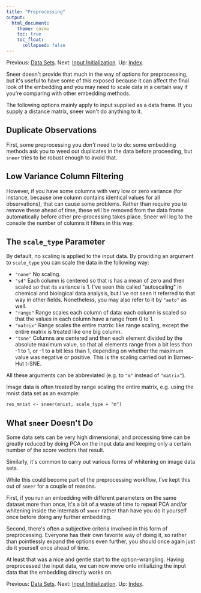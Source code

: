 ```yaml
---
title: "Preprocessing"
output:
  html_document:
    theme: cosmo
    toc: true
    toc_float:
      collapsed: false
---
```


Previous: [Data Sets](datasets.html). Next: [Input Initialization](input-initialization.html). Up: [Index](index.html).

Sneer doesn't provide that much in the way of options for preprocessing, but
it's useful to have some of this exposed because it can affect the final
look of the embedding and you may need to scale data in a certain way if you're
comparing with other embedding methods.

The following options mainly apply to input supplied as a data frame. If you
supply a distance matrix, sneer won't do anything to it.

## Duplicate Observations

First, some preprocessing you _don't_ need to to do: some embedding methods ask
you to weed out duplicates in the data before proceeding, but `sneer` tries
to be robust enough to avoid that.

## Low Variance Column Filtering

However, if you have some columns with very low or zero variance (for instance,
because one column contains identical values for all observations), that can
cause some problems. Rather than require you to remove these ahead of time, 
these will be removed from the data frame automatically before other 
pre-processing takes place. Sneer will log to the console the number of columns
it filters in this way.

## The `scale_type` Parameter

By default, no scaling is applied to the input data. By providing an argument
to `scale_type` you can scale the data in the following way:

* `"none"` No scaling.
* `"sd"` Each column is centered so that is has a mean of zero and then scaled
so that its variance is 1. I've seen this called "autoscaling" in chemical and 
biological data analysis, but I've not seen it referred to that way in other
fields. Nonetheless, you may also refer to it by `"auto"` as well.
* `"range"` Range scales each column of data: each column is scaled so that the 
values in each column have a range from 0 to 1.
* `"matrix"` Range scales the entire matrix: like range scaling, except the 
entire matrix is treated like one big column.
* `"tsne"` Columns are centered and then each element divided by the absolute
maximum value, so that all elements range from a bit less than -1 to 1, or
-1 to a bit less than 1, depending on whether the maximum value was negative
or positive. This is the scaling carried out in Barnes-Hut t-SNE. 

All these arguments can be abbreviated (e.g. to `"m"` instead of `"matrix"`).

Image data is often treated by range scaling the entire matrix, e.g. using the 
mnist data set as an example:

```res_mnist <- sneer(mnist, scale_type = "m")```

## What `sneer` Doesn't Do

Some data sets can be very high dimensional, and processing time can be
greatly reduced by doing PCA on the input data and keeping only a certain number
of the score vectors that result. 

Similarly, it's common to carry out various forms of whitening on image data 
sets. 

While this could become part of the preprocessing workflow, I've kept this out
of `sneer` for a couple of reasons. 

First, if you run an embedding with different parameters on the same dataset 
more than once, it's a bit of a waste of time to repeat PCA and/or whitening 
inside the internals of `sneer` rather than have you do it yourself once before 
doing any further embedding.

Second, there's often a subjective criteria involved in this form of 
preprocessing. Everyone has their own favorite way of doing it, so rather
than pointlessly expand the options even further, you should once again just
do it yourself once ahead of time.

At least that was a nice and gentle start to the option-wrangling. Having
preprocessed the input data, we can now move onto initializing the input data
that the embedding directly works on.

Previous: [Data Sets](datasets.html). Next: [Input Initialization](input-initialization.html). Up: [Index](index.html).

